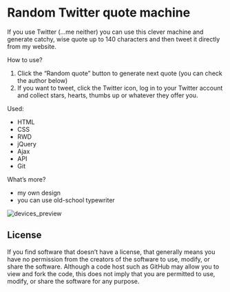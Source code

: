 # Random Twitter quote machine

If you use Twitter (…me neither) you can use this clever machine and generate catchy, wise quote up to 140 characters and then tweet it directly from my website. 

How to use?
1. Click the “Random quote” button to generate next quote (you can check the author below)
2. If you want to tweet, click the Twitter icon, log in to your Twitter account and collect stars, hearts, thumbs up or whatever they offer you.

Used:
- HTML
- CSS
- RWD
- jQuery
- Ajax
- API
- Git

What’s more?
- my own design
- you can use old-school typewriter

![devices_preview](https://image.ibb.co/idhcNk/Random_quote.png)

## License

If you find software that doesn’t have a license, that generally means you have no permission from the creators of the software to use, modify, or share the software. Although a code host such as GitHub may allow you to view and fork the code, this does not imply that you are permitted to use, modify, or share the software for any purpose.
